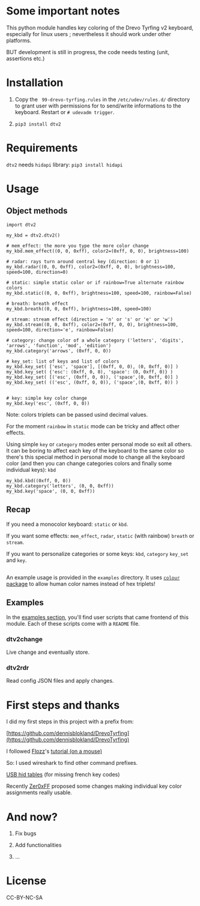 # Some important notes

This python module handles key coloring of the Drevo Tyrfing v2
keyboard, especially for linux users ; nevertheless it should work
under other platforms.

BUT development is still in progress, the code needs testing (unit,
assertions etc.)

# Installation

1. Copy the ` 99-drevo-tyrfing.rules` in the `/etc/udev/rules.d/`
   directory to grant user with permissions for to send/write
   informations to the keyboard. Restart or `# udevadm trigger`.

2. `pip3 install dtv2`

# Requirements

`dtv2` needs `hidapi` library: `pip3 install hidapi`

# Usage

## Object methods

``` python3
import dtv2

my_kbd = dtv2.dtv2()

# mem_effect: the more you type the more color change
my_kbd.mem_effect((0, 0, 0xff), color2=(0xff, 0, 0), brightness=100)

# radar: rays turn around central key (direction: 0 or 1)
my_kbd.radar((0, 0, 0xff), color2=(0xff, 0, 0), brightness=100, speed=100, direction=0)

# static: simple static color or if rainbow=True alternate rainbow colors
my_kbd.static((0, 0, 0xff), brightness=100, speed=100, rainbow=False)

# breath: breath effect
my_kbd.breath((0, 0, 0xff), brightness=100, speed=100)

# stream: stream effect (direction = 'n' or 's' or 'e' or 'w')
my_kbd.stream((0, 0, 0xff), color2=(0xff, 0, 0), brightness=100, speed=100, direction='e', rainbow=False)

# category: change color of a whole category ('letters', 'digits', 'arrows', 'function', 'mod', 'edition')
my_kbd.category('arrows', (0xff, 0, 0))

# key_set: list of keys and list of colors
my_kbd.key_set( ['esc', 'space'], [(0xff, 0, 0), (0, 0xff, 0)] )
my_kbd.key_set( {'esc': (0xff, 0, 0), 'space': (0, 0xff, 0)} )
my_kbd.key_set( [('esc', (0xff, 0, 0)), ('space',(0, 0xff, 0)] )
my_kbd.key_set( (('esc', (0xff, 0, 0)), ('space',(0, 0xff, 0)) )


# key: simple key color change
my_kbd.key('esc', (0xff, 0, 0))
```

Note: colors triplets can be passed usind decimal values.

For the moment `rainbow` in `static` mode can be tricky and affect
other effects.

Using simple `key` or `category` modes enter personal mode so exit
all others. It can be boring to affect each key of the keyboard to
the same color so there's this special method in personal mode to
change all the keyboard color (and then you can change categories
colors and finally some individual keys): `kbd`

``` python3
my_kbd.kbd((0xff, 0, 0))
my_kbd.category('letters', (0, 0, 0xff))
my_kbd.key('space', (0, 0, 0xff))
```

## Recap

If you need a monocolor keyboard: `static` or `kbd`.

If you want some effects: `mem_effect`, `radar`, `static` (with
rainbow) `breath` or `stream`.

If you want to personalize categories or some keys: `kbd`,
`category` `key_set` and `key`.

## 
An example usage is provided in the `examples` directory. It uses
[`colour` package](https://github.com/vaab/colour) to allow human
color names instead of hex triplets!


## Examples

In the [examples
section](https://github.com/cobacdavid/dtv2/tree/master/examples),
you'll find user scripts that came frontend of this module. Each of
these scripts come with a `README` file.

### dtv2change

Live change and eventually store.

### dtv2rdr

Read config JSON files and apply changes.


# First steps and thanks

I did my first steps in this project with a prefix from:

[https://github.com/dennisblokland/DrevoTyrfing](https://github.com/dennisblokland/DrevoTyrfing)

I followed [Flozz](https://github.com/flozz)'s [tutorial (on a mouse)](https://blog.flozz.fr/2016/03/27/steelseries-rival-100-reverse-engineering-dun-peripherique-usb/)

So: I used wireshark to find other command prefixes.

[USB hid tables](https://www.usb.org/sites/default/files/documents/hut1_12v2.pdf) (for missing french key codes) 

Recently [Zer0xFF](https://github.com/Zer0xFF) proposed some
changes making individual key color assignments really usable.

# And now?

1. Fix bugs

2. Add functionalities

3. ...

# License

CC-BY-NC-SA
